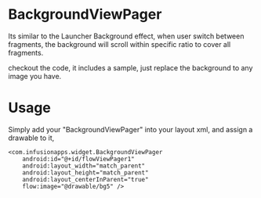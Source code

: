 BackgroundViewPager
===================

Its similar to the Launcher Background effect, when user switch between fragments, the background will scroll within specific ratio to cover all fragments.

checkout the code, it includes a sample, just replace the background to any image you have.

Usage
==================
Simply add your "BackgroundViewPager" into your layout xml, and assign a drawable to it,

    <com.infusionapps.widget.BackgroundViewPager
        android:id="@+id/flowViewPager1"
        android:layout_width="match_parent"
        android:layout_height="match_parent"
        android:layout_centerInParent="true"
        flow:image="@drawable/bg5" />
